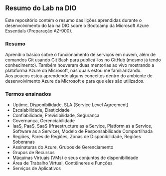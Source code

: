 ## Resumo do Lab na DIO
Este repositório contém o resumo das lições aprendidas durante o desenvolvimento do lab na DIO sobre o Bootcamp da Microsoft Azure Essentials (Preparação AZ-900).

### Resumo

Aprendi o básico sobre o funcionamento de serviços em nuvem, além de comandos Git usando Git Bash para publicá-los no GitHub (mesmo já tendo conhecimento). Também houveram duas mentorias ao vivo mostrando a plataforma Azure da Microsoft, nas quais estou me familiarizando.  
Aos poucos estou aprendendo alguns conceitos dentro do ambiente de desenvolvimento Azure da Microsoft e para que eles são utilizados.

### Termos ensinados

- Uptime, Disponibilidade, SLA (Service Level Agreement)  
- Escalabilidade, Elasticidade  
- Confiabilidade, Previsibilidade, Segurança  
- Governança, Gerenciabilidade  
- IaaS, PaaS, SaaS (Ifraestructure as a Service, Platform as a Service, Software as a Service), Modelo de Responsabilidade Compartilhada  
- Regiões, Pares de Regiões, Zonas de Disponibilidade, Regiões Soberanas  
- Assinaturas do Azure, Grupos de Gerenciamento  
- Grupos de Recursos
- Máquinas Virtuais (VMs) e seus conjuntos de disponibilidade
- Área de Trabalho Virtual, Contêineres e Funções
- Serviços de Aplicativos

